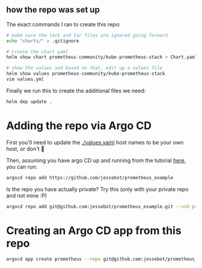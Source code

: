 ## how the repo was set up

The exact commands I ran to create this repo:

```bash
# make sure the lock and tar files are ignored going forward
echo "charts/" > .gitignore

# create the chart yaml
helm show chart prometheus-community/kube-prometheus-stack > Chart.yaml

# show the values and based on that, edit up a values file
helm show values prometheus-community/kube-prometheus-stack
vim values.yml
```

Finally we run this to create the additional files we need:
```bash
helm dep update .
```

# Adding the repo via Argo CD
First you'll need to update the [./values.yaml](./values.yaml) host names to be your own host, or don't :shrug:

Then, assuming you have argo CD up and running from the tutorial [here](https://github.com/jessebot/argo-example), you can run:
```bash
argocd repo add https://github.com/jessebot/prometheus_example
```

Is the repo you have actually private? Try this (only with your private repo and not mine :P)
```bash
argocd repo add git@github.com:jessebot/prometheus_example.git --ssh-private-key-path ~/.ssh/id_rsa
```

# Creating an Argo CD app from this repo
```bash
argocd app create prometheus --repo git@github.com:jessebot/prometheus_example.git --dest-namespace monitoring --dest-server https://kubernetes.default.svc --path . --sync-policy auto --sync-option CreateNamespace=true
```
